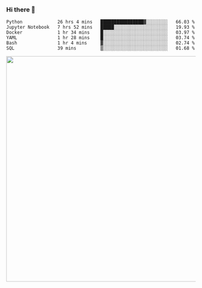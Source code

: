 ### Hi there 👋

<!--START_SECTION:waka-->

```text
Python             26 hrs 4 mins   ████████████████▓░░░░░░░░   66.03 %
Jupyter Notebook   7 hrs 52 mins   █████░░░░░░░░░░░░░░░░░░░░   19.93 %
Docker             1 hr 34 mins    █░░░░░░░░░░░░░░░░░░░░░░░░   03.97 %
YAML               1 hr 28 mins    █░░░░░░░░░░░░░░░░░░░░░░░░   03.74 %
Bash               1 hr 4 mins     ▓░░░░░░░░░░░░░░░░░░░░░░░░   02.74 %
SQL                39 mins         ▒░░░░░░░░░░░░░░░░░░░░░░░░   01.68 %
```

<!--END_SECTION:waka-->

<img src="https://wakatime.com/share/@QuantumA/fc1cfcd9-4c6f-41e9-9c18-f86f6df42a11.svg?sanitize=true" width="600">

<!--
**QuantumA/QuantumA** is a ✨ _special_ ✨ repository because its `README.md` (this file) appears on your GitHub profile.

Here are some ideas to get you started:

- 🔭 I’m currently working on ...
- 🌱 I’m currently learning ...
- 👯 I’m looking to collaborate on ...
- 🤔 I’m looking for help with ...
- 💬 Ask me about ...
- 📫 How to reach me: ...
- 😄 Pronouns: ...
- ⚡ Fun fact: ...
-->
